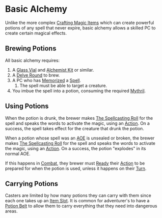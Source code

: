 # Basic Alchemy

Unlike the more complex [Crafting Magic Items](Crafting%20Magic%20Items.md) which can create powerful potions of any spell that never expire, basic alchemy allows a skilled PC to create certain magical effects.

## Brewing Potions

All basic alchemy requires:

1. A [Glass Vial](../../Items%20and%20Gear/Gear/10%20Coins/Glass%20Vial.md) and [Alchemist Kit](../../Items%20and%20Gear/Gear/50%20Coins/Alchemist%20Kit.md) or similar.
2. A [Delve Round](../../Game%20Procedures/Core%20Procedures/Round.md#Delve%20Round) to brew.
3. A PC who has [Memorized](../Spellcasting/Spell%20Learning/Spell%20Memorization.md) a [Spell](../Spells.md).
	1. The spell must be able to target a creature.
4. You imbue the spell into a potion, consuming the required [Mythril](../Spellcasting/Mythril.md).

## Using Potions

When the potion is drunk, the brewer makes [The Spellcasting Roll](../Spellcasting/Spellcasting.md#The%20Spellcasting%20Roll) for the spell and speaks the words to activate the magic, using an [Action](../../Game%20Procedures/Core%20Procedures/Action.md). On a success, the spell takes effect for the creature that drunk the potion.

When a potion whose spell was an [AOE](../Spells/Areas%20of%20Effect/{AOE}%20Area%20of%20Effect.md) is unsealed or broken, the brewer makes [The Spellcasting Roll](../Spellcasting/Spellcasting.md#The%20Spellcasting%20Roll) for the spell and speaks the words to activate the magic, using an [Action](../../Game%20Procedures/Core%20Procedures/Action.md). On a success, the potion "explodes" in its normal AOE.

If this happens in [Combat](../../Game%20Procedures/Combat/Combat.md), they brewer must [Ready](../../Game%20Procedures/Combat/Reaction.md#Ready) their [Action](../../Game%20Procedures/Core%20Procedures/Action.md) to be prepared for when the potion is used, unless it happens on their [Turn](../../Game%20Procedures/Core%20Procedures/Turn.md).

## Carrying Potions

Casters are limited by how many potions they can carry with them since each one takes up an [Item Slot](../../Player%20Characters/Derived%20Statistics/Item%20Slots.md). It is common for adventurer's to have a [Potion Belt](../../Items%20and%20Gear/Gear/100%20Coins/Potion%20Belt.md) to allow them to carry everything that they need into dangerous areas.
